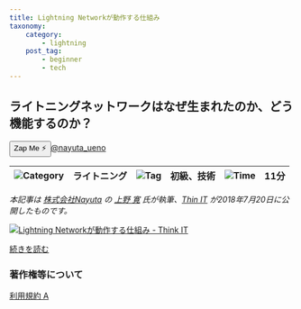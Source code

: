 ```yaml
---
title: Lightning Networkが動作する仕組み
taxonomy:
    category:
        - lightning
    post_tag:
        - beginner
        - tech
---
```


## ライトニングネットワークはなぜ生まれたのか、どう機能するのか？

<div><button class="zap-button" data-npub="npub14v882qpqe02x3nkwy53thf8cve6q0njys5wnzna59tgd3l85x5jsuwsw9q" data-relays="wss://relay.damus.io,wss://relay.snort.social,wss://nostr.wine,wss://relay.nostr.band">Zap Me ⚡</button><a href="https://twitter.com/nayuta_ueno">@nayuta_ueno</a></div>

|  ![Category](/_images/category.png)  |  ライトニング |  ![Tag](/_images/tag.png)  |  初級、技術  | ![Time](/_images/timer.png)  |  11分  |
| ---- | ---- | ---- | ---- | ---- | ---- |

*本記事は [株式会社Nayuta](https://nayuta.co/ja) の [上野 寛](https://twitter.com/nayuta_ueno) 氏が執筆、[Thin IT](https://thinkit.co.jp/) が2018年7月20日に公開したものです。*


[![Lightning Networkが動作する仕組み - Think IT](/_images/how_lightning_network_works_2.png)](https://thinkit.co.jp/article/14548)

[続きを読む](https://thinkit.co.jp/article/14548)


### 著作権等について
[利用規約 A](https://lostinbitcoin.jp/copyright/#uaa)

